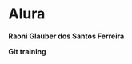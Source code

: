 # Alura

<p><strong>Raoni Glauber dos Santos Ferreira</strong></p>


<p><strong>Git training</strong></p>
